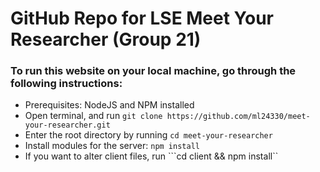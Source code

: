 # GitHub Repo for LSE Meet Your Researcher (Group 21)

### To run this website on your local machine, go through the following instructions:

* Prerequisites: NodeJS and NPM installed
* Open terminal, and run ```git clone https://github.com/ml24330/meet-your-researcher.git```
* Enter the root directory by running ```cd meet-your-researcher```
* Install modules for the server: ```npm install```
* If you want to alter client files, run ```cd client && npm install``